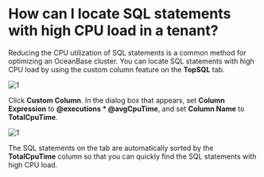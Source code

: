 # How can I locate SQL statements with high CPU load in a tenant?

Reducing the CPU utilization of SQL statements is a common method for optimizing an OceanBase cluster. You can locate SQL statements with high CPU load by using the custom column feature on the **TopSQL** tab.

![1](https://obbusiness-private.oss-cn-shanghai.aliyuncs.com/doc/img/ocp/410/%E9%AB%98CPU%E8%87%AA%E5%AE%9A%E4%B9%89%E5%88%97-1.png)

Click **Custom Column**. In the dialog box that appears, set **Column Expression** to **@executions * @avgCpuTime**, and set **Column Name** to **TotalCpuTime**.

![1](https://obbusiness-private.oss-cn-shanghai.aliyuncs.com/doc/img/ocp/410/%E6%B7%BB%E5%8A%A0%E5%88%97-1.png)

The SQL statements on the tab are automatically sorted by the **TotalCpuTime** column so that you can quickly find the SQL statements with high CPU load.
